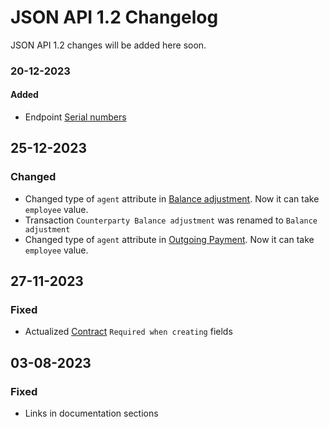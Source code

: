 # JSON API 1.2 Changelog

JSON API 1.2 changes will be added here soon.

### 20-12-2023
#### Added
- Endpoint [Serial numbers](https://dev.kladana.in/doc/api/remap/1.2/dictionaries/#entities-serial-number)

## 25-12-2023
### Changed
- Changed type of `agent` attribute in [Balance adjustment](https://dev.kladana.in/doc/api/remap/1.2/documents/#transactions-balance-adjustment). Now it can take `employee` value.
- Transaction `Counterparty Balance adjustment` was renamed to `Balance adjustment`
- Changed type of `agent` attribute in [Outgoing Payment](https://dev.kladana.in/doc/api/remap/1.2/documents/#transactions-outgoing-payment). Now it can take `employee` value.

## 27-11-2023
### Fixed
- Actualized [Contract](https://dev.kladana.in/doc/api/remap/1.2/dictionaries/#entities-contract) `Required when creating` fields

## 03-08-2023
### Fixed
- Links in documentation sections
